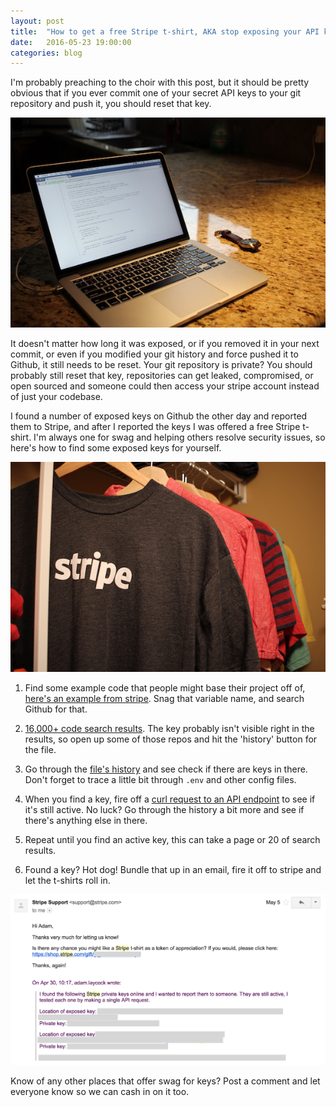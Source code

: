 ```yaml
---
layout: post
title:  "How to get a free Stripe t-shirt, AKA stop exposing your API keys"
date:   2016-05-23 19:00:00
categories: blog
---
```


I'm probably preaching to the choir with this post, but it should be pretty obvious that if you ever commit one of your secret API keys to your git repository and push it, you should reset that key.

![](/img/20160523/computer.jpg)

It doesn't matter how long it was exposed, or if you removed it in your next commit, or even if you modified your git history and force pushed it to Github, it still needs to be reset. Your git repository is private? You should probably still reset that key, repositories can get leaked, compromised, or open sourced and  someone could then access your stripe account instead of just your codebase.

I found a number of exposed keys on Github the other day and reported them to Stripe, and after I reported the keys I was offered a free Stripe t-shirt. I'm always one for swag and helping others resolve security issues, so here's how to find some exposed keys for yourself.

![](/img/20160523/shirt.jpg)

1. Find some example code that people might base their project off of, [here's an example from stripe](https://github.com/stripe/monospace-rails/blob/master/config/initializers/stripe.rb). Snag that variable name, and search Github for that.

2. [16,000+ code search results](https://github.com/search?q=Stripe.api_key&type=Code&utf8=%E2%9C%93). The key probably isn't visible right in the results, so open up some of those repos and hit the 'history' button for the file.

3. Go through the [file's history](https://github.com/stripe/monospace-rails/commits/8d8c9ff56755a51a8d58adc76f0c6e3bff828979/config/initializers/stripe.rb) and see check if there are keys in there. Don't forget to trace a little bit through `.env` and other config files.

4. When you find a key, fire off a [curl request to an API endpoint](https://stripe.com/docs/api#balance_history) to see if it's still active. No luck? Go through the history a bit more and see if there's anything else in there.

5. Repeat until you find an active key, this can take a page or 20 of search results.

6. Found a key? Hot dog! Bundle that up in an email, fire it off to stripe and let the t-shirts roll in.

![](/img/20160523/email.png)

Know of any other places that offer swag for keys? Post a comment and let everyone know so we can cash in on it too.
